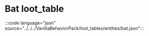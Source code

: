 # Bat loot_table

:::code language="json" source="../../../VanillaBehaviorPack/loot_tables/entities/bat.json":::